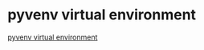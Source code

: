 # pyvenv virtual environment
[pyvenv virtual environment](https://aiwithcloud.com/2022/09/19/pyvenv_virtual_environment/)